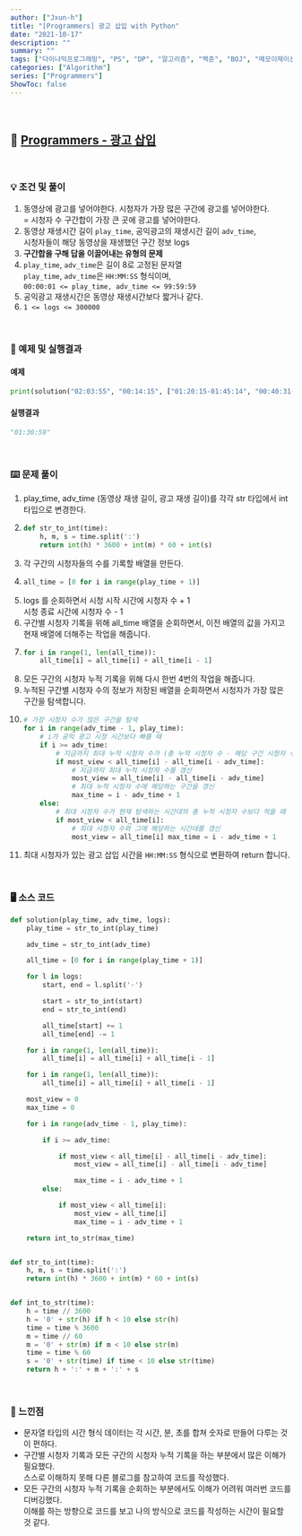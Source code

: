 ```yaml
---
author: ["Jxun-h"]
title: "[Programmers] 광고 삽입 with Python"
date: "2021-10-17"
description: ""
summary: ""
tags: ["다이나믹프로그래밍", "PS", "DP", "알고리즘", "백준", "BOJ", "메모이제이션"]
categories: ["Algorithm"]
series: ["Programmers"]
ShowToc: false
---
```


<br>

## 📌 <a href="https://programmers.co.kr/learn/courses/30/lessons/72414" target="_blank">Programmers - 광고 삽입</a>

<br>

### 💡 조건 및 풀이

1.  동영상에 광고를 넣어야한다. 시청자가 가장 많은 구간에 광고를 넣어야한다.  
    = 시청자 수 구간합이 가장 큰 곳에 광고를 넣어야한다.
2.  동영상 재생시간 길이 `play_time`, 공익광고의 재생시간 길이 `adv_time`,  
    시청자들이 해당 동영상을 재생했던 구간 정보 logs
3.  **구간합을 구해 답을 이끌어내는 유형의 문제**
4.  `play_time`, `adv_time`은 길이 8로 고정된 문자열  
    `play_time`, `adv_time`은 `HH:MM:SS` 형식이며,  
    `00:00:01 <= play_time, adv_time <= 99:59:59`
5.  공익광고 재생시간은 동영상 재생시간보다 짧거나 같다.
6.  `1 <= logs <= 300000`

<br>

### 🔖 예제 및 실행결과

#### 예제

```python
print(solution("02:03:55", "00:14:15", ["01:20:15-01:45:14", "00:40:31-01:00:00", "00:25:50-00:48:29", "01:30:59-01:53:29", "01:37:44-02:02:30"]))
```

#### 실행결과

```python
"01:30:59"
```

<br>

### ⌨️ 문제 풀이

1.  play_time, adv_time (동영상 재생 길이, 광고 재생 길이)를 각각 str 타입에서 int 타입으로 변경한다.
2.  ```python
    def str_to_int(time): 
        h, m, s = time.split(':') 
        return int(h) * 3600 + int(m) * 60 + int(s)
    ```
3.  각 구간의 시청자들의 수를 기록할 배열을 만든다.
4.  ```python
    all_time = [0 for i in range(play_time + 1)]
    ```
5.  logs 를 순회하면서 시청 시작 시간에 시청자 수 + 1  
    시청 종료 시간에 시청자 수 - 1
6.  구간별 시청자 기록을 위해 all_time 배열을 순회하면서, 이전 배열의 값을 가지고 현재 배열에 더해주는 작업을 해줍니다.
7.  ```python
    for i in range(1, len(all_time)): 
        all_time[i] = all_time[i] + all_time[i - 1]
    ```
8.  모든 구간의 시청자 누적 기록을 위해 다시 한번 4번의 작업을 해줍니다.
9.  누적된 구간별 시청자 수의 정보가 저장된 배열을 순회하면서 시청자가 가장 많은 구간을 탐색합니다.
10.   
    ```python
    # 가장 시청자 수가 많은 구간을 탐색 
    for i in range(adv_time - 1, play_time): 
        # i가 공익 광고 시청 시간보다 빠를 때 
        if i >= adv_time: 
            # 지금까지 최대 누적 시청자 수가 (총 누적 시청자 수 - 해당 구간 시청자 수) 보다 작으면? 
            if most_view < all_time[i] - all_time[i - adv_time]: 
                # 지금까지 최대 누적 시청자 수를 갱신 
                most_view = all_time[i] - all_time[i - adv_time] 
                # 최대 누적 시청자 수에 해당하는 구간을 갱신 
                max_time = i - adv_time + 1 
        else: 
            # 최대 시청자 수가 현재 탐색하는 시간대의 총 누적 시청자 수보다 적을 때 
            if most_view < all_time[i]: 
                # 최대 시청자 수와 그에 해당하는 시간대를 갱신 
                most_view = all_time[i] max_time = i - adv_time + 1
    ```
11.  최대 시청자가 있는 광고 삽입 시간을 `HH:MM:SS` 형식으로 변환하여 return 합니다.

<br>

### 🖥 소스 코드

```python
def solution(play_time, adv_time, logs):
    play_time = str_to_int(play_time)

    adv_time = str_to_int(adv_time)

    all_time = [0 for i in range(play_time + 1)]

    for l in logs:
        start, end = l.split('-')

        start = str_to_int(start)
        end = str_to_int(end)

        all_time[start] += 1
        all_time[end] -= 1

    for i in range(1, len(all_time)):
        all_time[i] = all_time[i] + all_time[i - 1]

    for i in range(1, len(all_time)):
        all_time[i] = all_time[i] + all_time[i - 1]

    most_view = 0
    max_time = 0

    for i in range(adv_time - 1, play_time):

        if i >= adv_time:

            if most_view < all_time[i] - all_time[i - adv_time]:
                most_view = all_time[i] - all_time[i - adv_time]

                max_time = i - adv_time + 1
        else:

            if most_view < all_time[i]:
                most_view = all_time[i]
                max_time = i - adv_time + 1

    return int_to_str(max_time)


def str_to_int(time):
    h, m, s = time.split(':')
    return int(h) * 3600 + int(m) * 60 + int(s)


def int_to_str(time):
    h = time // 3600
    h = '0' + str(h) if h < 10 else str(h)
    time = time % 3600
    m = time // 60
    m = '0' + str(m) if m < 10 else str(m)
    time = time % 60
    s = '0' + str(time) if time < 10 else str(time)
    return h + ':' + m + ':' + s
```

<br>

### 💾 느낀점

-   문자열 타입의 시간 형식 데이터는 각 시간, 분, 초를 합쳐 숫자로 만들어 다루는 것이 편하다.
-   구간별 시청자 기록과 모든 구간의 시청자 누적 기록을 하는 부분에서 많은 이해가 필요했다.  
    스스로 이해하지 못해 다른 블로그를 참고하여 코드를 작성했다.
-   모든 구간의 시청자 누적 기록을 순회하는 부분에서도 이해가 어려워 여러번 코드를 디버깅했다.  
    이해를 하는 방향으로 코드를 보고 나의 방식으로 코드를 작성하는 시간이 필요할 것 같다.